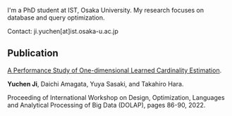I'm a PhD student at IST, Osaka University. My research focuses on database and query optimization.

Contact: ji.yuchen[at]ist.osaka-u.ac.jp

## Publication 
[A Performance Study of One-dimensional Learned Cardinality Estimation](http://ceur-ws.org/Vol-3130/paper10.pdf).

**Yuchen Ji**, Daichi Amagata, Yuya Sasaki, and Takahiro Hara. 

Proceeding of International Workshop on Design, Optimization, Languages and Analytical Processing of Big Data (DOLAP), pages 86-90, 2022.

